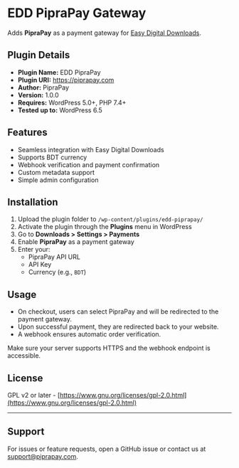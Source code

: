 # EDD PipraPay Gateway

Adds **PipraPay** as a payment gateway for [Easy Digital Downloads](https://easydigitaldownloads.com/).

## Plugin Details

- **Plugin Name:** EDD PipraPay
- **Plugin URI:** https://piprapay.com
- **Author:** PipraPay
- **Version:** 1.0.0
- **Requires:** WordPress 5.0+, PHP 7.4+
- **Tested up to:** WordPress 6.5

## Features

- Seamless integration with Easy Digital Downloads
- Supports BDT currency
- Webhook verification and payment confirmation
- Custom metadata support
- Simple admin configuration

## Installation

1. Upload the plugin folder to `/wp-content/plugins/edd-piprapay/`
2. Activate the plugin through the **Plugins** menu in WordPress
3. Go to **Downloads > Settings > Payments**
4. Enable **PipraPay** as a payment gateway
5. Enter your:
   - PipraPay API URL
   - API Key
   - Currency (e.g., `BDT`)

## Usage

- On checkout, users can select PipraPay and will be redirected to the payment gateway.
- Upon successful payment, they are redirected back to your website.
- A webhook ensures automatic order verification.

Make sure your server supports HTTPS and the webhook endpoint is accessible.

## License

GPL v2 or later - [https://www.gnu.org/licenses/gpl-2.0.html](https://www.gnu.org/licenses/gpl-2.0.html)

---

## Support

For issues or feature requests, open a GitHub issue or contact us at [support@piprapay.com](mailto:support@piprapay.com).
